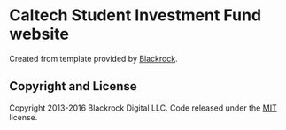 # Caltech Student Investment Fund website

Created from template provided by [Blackrock](https://github.com/BlackrockDigital/).

## Copyright and License

Copyright 2013-2016 Blackrock Digital LLC. Code released under the [MIT](https://github.com/BlackrockDigital/startbootstrap-agency/blob/gh-pages/LICENSE) license.